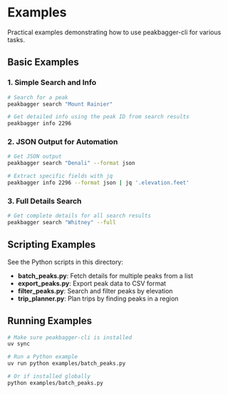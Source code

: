 # Examples

Practical examples demonstrating how to use peakbagger-cli for various tasks.

## Basic Examples

### 1. Simple Search and Info

```bash
# Search for a peak
peakbagger search "Mount Rainier"

# Get detailed info using the peak ID from search results
peakbagger info 2296
```

### 2. JSON Output for Automation

```bash
# Get JSON output
peakbagger search "Denali" --format json

# Extract specific fields with jq
peakbagger info 2296 --format json | jq '.elevation.feet'
```

### 3. Full Details Search

```bash
# Get complete details for all search results
peakbagger search "Whitney" --full
```

## Scripting Examples

See the Python scripts in this directory:

- **batch_peaks.py**: Fetch details for multiple peaks from a list
- **export_peaks.py**: Export peak data to CSV format
- **filter_peaks.py**: Search and filter peaks by elevation
- **trip_planner.py**: Plan trips by finding peaks in a region

## Running Examples

```bash
# Make sure peakbagger-cli is installed
uv sync

# Run a Python example
uv run python examples/batch_peaks.py

# Or if installed globally
python examples/batch_peaks.py
```
